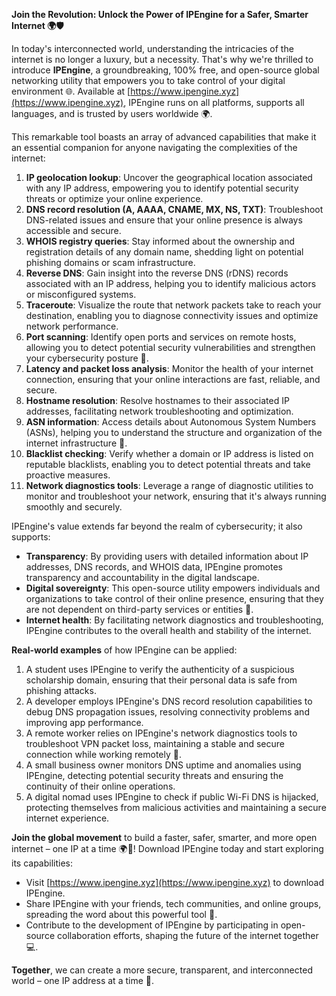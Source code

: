 **Join the Revolution: Unlock the Power of IPEngine for a Safer, Smarter Internet 🌍🛡️**

In today's interconnected world, understanding the intricacies of the internet is no longer a luxury, but a necessity. That's why we're thrilled to introduce **IPEngine**, a groundbreaking, 100% free, and open-source global networking utility that empowers you to take control of your digital environment 🌐. Available at [https://www.ipengine.xyz](https://www.ipengine.xyz), IPEngine runs on all platforms, supports all languages, and is trusted by users worldwide 🌍.

This remarkable tool boasts an array of advanced capabilities that make it an essential companion for anyone navigating the complexities of the internet:

1.  **IP geolocation lookup**: Uncover the geographical location associated with any IP address, empowering you to identify potential security threats or optimize your online experience.
2.  **DNS record resolution (A, AAAA, CNAME, MX, NS, TXT)**: Troubleshoot DNS-related issues and ensure that your online presence is always accessible and secure.
3.  **WHOIS registry queries**: Stay informed about the ownership and registration details of any domain name, shedding light on potential phishing domains or scam infrastructure.
4.  **Reverse DNS**: Gain insight into the reverse DNS (rDNS) records associated with an IP address, helping you to identify malicious actors or misconfigured systems.
5.  **Traceroute**: Visualize the route that network packets take to reach your destination, enabling you to diagnose connectivity issues and optimize network performance.
6.  **Port scanning**: Identify open ports and services on remote hosts, allowing you to detect potential security vulnerabilities and strengthen your cybersecurity posture 🔐.
7.  **Latency and packet loss analysis**: Monitor the health of your internet connection, ensuring that your online interactions are fast, reliable, and secure.
8.  **Hostname resolution**: Resolve hostnames to their associated IP addresses, facilitating network troubleshooting and optimization.
9.  **ASN information**: Access details about Autonomous System Numbers (ASNs), helping you to understand the structure and organization of the internet infrastructure 📡.
10. **Blacklist checking**: Verify whether a domain or IP address is listed on reputable blacklists, enabling you to detect potential threats and take proactive measures.
11.  **Network diagnostics tools**: Leverage a range of diagnostic utilities to monitor and troubleshoot your network, ensuring that it's always running smoothly and securely.

IPEngine's value extends far beyond the realm of cybersecurity; it also supports:

*   **Transparency**: By providing users with detailed information about IP addresses, DNS records, and WHOIS data, IPEngine promotes transparency and accountability in the digital landscape.
*   **Digital sovereignty**: This open-source utility empowers individuals and organizations to take control of their online presence, ensuring that they are not dependent on third-party services or entities 🚀.
*   **Internet health**: By facilitating network diagnostics and troubleshooting, IPEngine contributes to the overall health and stability of the internet.

**Real-world examples** of how IPEngine can be applied:

1.  A student uses IPEngine to verify the authenticity of a suspicious scholarship domain, ensuring that their personal data is safe from phishing attacks.
2.  A developer employs IPEngine's DNS record resolution capabilities to debug DNS propagation issues, resolving connectivity problems and improving app performance.
3.  A remote worker relies on IPEngine's network diagnostics tools to troubleshoot VPN packet loss, maintaining a stable and secure connection while working remotely 📡.
4.  A small business owner monitors DNS uptime and anomalies using IPEngine, detecting potential security threats and ensuring the continuity of their online operations.
5.  A digital nomad uses IPEngine to check if public Wi-Fi DNS is hijacked, protecting themselves from malicious activities and maintaining a secure internet experience.

**Join the global movement** to build a faster, safer, smarter, and more open internet – one IP at a time 🌍🚀! Download IPEngine today and start exploring its capabilities:

*   Visit [https://www.ipengine.xyz](https://www.ipengine.xyz) to download IPEngine.
*   Share IPEngine with your friends, tech communities, and online groups, spreading the word about this powerful tool 📢.
*   Contribute to the development of IPEngine by participating in open-source collaboration efforts, shaping the future of the internet together 💻.

**Together**, we can create a more secure, transparent, and interconnected world – one IP address at a time 🔐.
